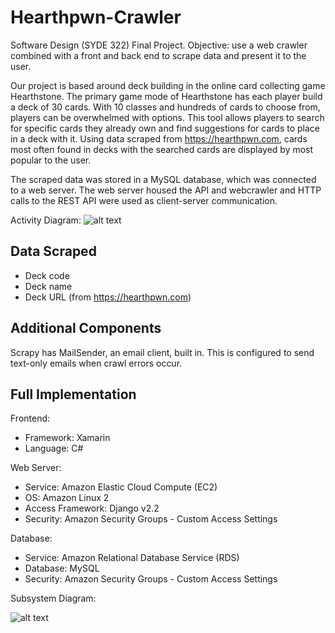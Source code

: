 # Hearthpwn-Crawler
Software Design (SYDE 322) Final Project. Objective: use a web crawler combined with a front and back end to scrape data
and present it to the user.

Our project is based around deck building in the online card collecting game Hearthstone. The primary game mode of Hearthstone has each
player build a deck of 30 cards. With 10 classes and hundreds of cards to choose from, players can be overwhelmed with options. This tool
allows players to search for specific cards they already own and find suggestions for cards to place in a deck with it. Using data scraped
from https://hearthpwn.com, cards most often found in decks with the searched cards are displayed by most popular to the user. 

The scraped data was stored in a MySQL database, which was connected to a web server. The web server housed the API and webcrawler and 
HTTP calls to the REST API were used as client-server communication.

Activity Diagram: 
![alt text][adiagram]

[adiagram]: https://github.com/mdshiozaki/Hearthpwn-Crawler/blob/master/activity_diagram_crawler.png "Webcrawler Activity Diagram"

## Data Scraped
* Deck code
* Deck name
* Deck URL (from https://hearthpwn.com)

## Additional Components
Scrapy has MailSender, an email client, built in. This is configured to send text-only emails when crawl errors occur.

## Full Implementation
Frontend:
* Framework: Xamarin
* Language: C#

Web Server:
* Service: Amazon Elastic Cloud Compute (EC2)
* OS: Amazon Linux 2
* Access Framework: Django v2.2
* Security: Amazon Security Groups - Custom Access Settings

Database: 
* Service: Amazon Relational Database Service (RDS)
* Database: MySQL
* Security: Amazon Security Groups - Custom Access Settings


Subsystem Diagram: 

![alt text][sdiagram]

[sdiagram]: https://github.com/mdshiozaki/Hearthpwn-Crawler/blob/master/Crawler_subsystem_diagram.png "Webcrawler Subsystem Diagram"



